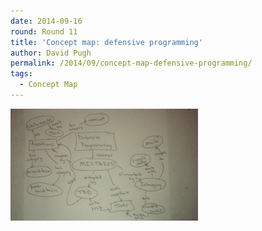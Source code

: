 ```yaml
---
date: 2014-09-16
round: Round 11
title: 'Concept map: defensive programming'
author: David Pugh
permalink: /2014/09/concept-map-defensive-programming/
tags:
  - Concept Map
---
```

[<img src="/uploads/2014/09/IMAG0158-e1410917550861-300x179.jpg" alt="Defensive programming" width="300" height="179" class="aligncenter size-medium wp-image-8706" />][1]

 [1]: /uploads/2014/09/IMAG0158-e1410917550861.jpg
